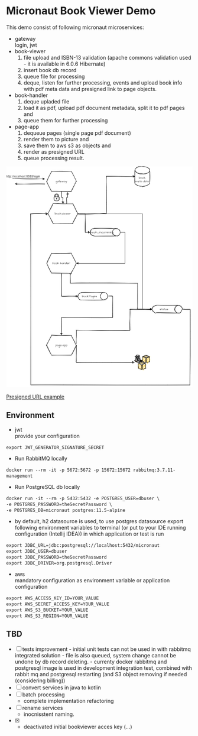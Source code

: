 # Micronaut Book Viewer Demo

This demo consist of following micronaut microservices:
 - gateway  
 login, jwt
 - book-viewer  
    1. file upload and ISBN-13 validation (apache commons validation used - it is available in 6.0.6 Hibernate)
    2. insert book db record
    3. queue file for processing
    4. deque, listen for further processing, events and upload book info with pdf meta data and presigned link to page objects.
 - book-handler
   1. deque upladed file
   2. load it as pdf, upload pdf document metadata, split it to pdf pages and 
   3. queue them for further processing 
 - page-app
    1. dequeue pages (single page pdf document)
    2. render them to picture and 
    3. save them to aws s3 as objects and
    4. render as presigned URL
    3. queue processing result.

![solution overview image](./doc/book_viewer_v0.png)

[Presigned URL example](https://my-s3-book-viewer.s3.eu-central-1.amazonaws.com/2-30?X-Amz-Algorithm=AWS4-HMAC-SHA256&X-Amz-Date=20201203T105331Z&X-Amz-SignedHeaders=host&X-Amz-Expires=172799&X-Amz-Credential=AKIA2U7EQHJ3UEC6D56Q%2F20201203%2Feu-central-1%2Fs3%2Faws4_request&X-Amz-Signature=66ec2e09ab5cf42d22344872d6c2fb5a0226e7f74a37dd0025f00dfabab044cd)




## Environment



- jwt  
provide your configuration
```shell script
export JWT_GENERATOR_SIGNATURE_SECRET
```
- Run RabbitMQ locally

```shell script
docker run --rm -it -p 5672:5672 -p 15672:15672 rabbitmq:3.7.11-management
```
- Run PostgreSQL db locally
```shell script
docker run -it --rm -p 5432:5432 -e POSTGRES_USER=dbuser \
-e POSTGRES_PASSWORD=theSecretPassword \
-e POSTGRES_DB=micronaut postgres:11.5-alpine
``` 
- by default, h2 datasource is used, to use postgres datasource
export following environment variables to terminal (or put to your IDE running configuration (Intellij IDEA)) in which application or test is run 
```shell script
export JDBC_URL=jdbc:postgresql://localhost:5432/micronaut
export JDBC_USER=dbuser
export JDBC_PASSWORD=theSecretPassword
export JDBC_DRIVER=org.postgresql.Driver
```

- aws  
mandatory configuration as environment variable or application configuration
```shell script
export AWS_ACCESS_KEY_ID=YOUR_VALUE
export AWS_SECRET_ACCESS_KEY=YOUR_VALUE
export AWS_S3_BUCKET=YOUR_VALUE
export AWS_S3_REGION=YOUR_VALUE
```
## TBD
- [ ] tests improvement
        - initial unit tests can not be used in with rabbitmq integrated solution 
        - file is also queued, system change cannot be undone by db record deleting.
        - currenty docker rabbitmq and postgresql image is used in development integration test, combined with rabbit mq 
        and postgresql restarting (and S3 object removing if needed (considering billing))   
- [ ] convert services in java to kotlin
- [ ] batch processing 
   - complete implementation refactoring
- [ ] rename services
    - inocnisstent naming.
- [x] - deactivated initial bookviewer acces key (...)    
    
